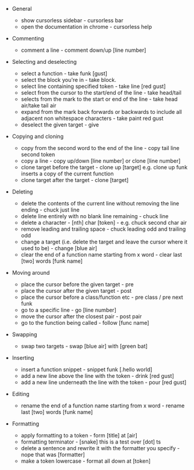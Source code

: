 - General
    - show cursorless sidebar - cursorless bar
    - open the documentation in chrome - cursorless help

- Commenting
    - comment a line - comment down/up \[line number\]

- Selecting and deselecting
    - select a function - take funk \[gust\]
    - select the block you're in - take block.
    - select line containing specified token - take line \[red gust\]
    - select from the cursor to the start/end of the line - take head/tail
    - selects from the mark to the start or end of the line - take head air/take tail air
    - expand from the mark back forwards or backwards to include all adjacent non whitespace characters - take paint red gust
    - deselect the given target - give

- Copying and cloning
    - copy from the second word to the end of the line - copy tail line second token
    - copy a line - copy up/down \[line number\] or clone \[line number\]
    - clone target before the target - clone up \[target\] e.g. clone up funk inserts a copy of the current function
    - clone target after the target - clone \[target\]

- Deleting
    - delete the contents of the current line without removing the line ending - chuck just line
    - delete line entirely with no blank line remaining - chuck line
    - delete a character - \[nth\] char \[token\] - e.g. chuck second char air
    - remove leading and trailing space - chuck leading odd and trailing odd
    - change a target (i.e. delete the target and leave the cursor where it used to be) - change \[blue air\]
    - clear the end of a function name starting from x word - clear last \[two\] words \[funk name\]

- Moving around
    - place the cursor before the given target - pre
    - place the cursor after the given target - post
    - place the cursor before a class/function etc - pre class / pre next funk
    - go to a specific line - go \[line number\]
    - move the cursor after the closest pair - post pair
    - go to the function being called - follow \[func name\]

- Swapping
    - swap two targets - swap \[blue air\] with \[green bat\]

- Inserting
    - insert a function snippet - snippet funk \[.hello world\]
    - add a new line above the line with the token - drink \[red gust\]
    - add a new line underneath the line with the token - pour \[red gust\]

- Editing
    - rename the end of a function name starting from x word - rename last \[two\] words \[funk name\]

- Formatting
    - apply formatting to a token - form \[title\] at \[air\]
    - formatting terminator - \[snake\] this is a test over \[dot\] ts
    - delete a sentence and rewrite it with the formatter you specify - nope that was \[formatter\]
    - make a token lowercase - format all down at \[token\]
